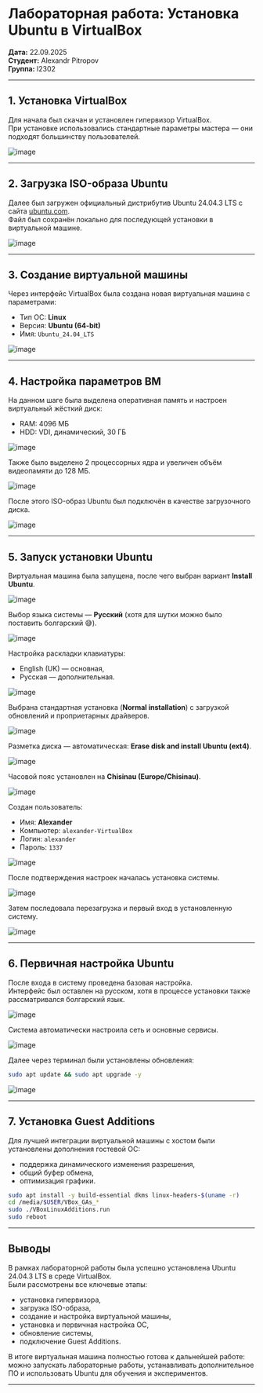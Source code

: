 # Лабораторная работа: Установка Ubuntu в VirtualBox  

**Дата:** 22.09.2025  
**Студент:** Alexandr Pitropov  
**Группа:** I2302  

---

## 1. Установка VirtualBox
Для начала был скачан и установлен гипервизор VirtualBox.  
При установке использовались стандартные параметры мастера — они подходят большинству пользователей.  

![image](screenshotslab1/screenshot.jpg)

---

## 2. Загрузка ISO-образа Ubuntu
Далее был загружен официальный дистрибутив Ubuntu 24.04.3 LTS с сайта [ubuntu.com](https://ubuntu.com).  
Файл был сохранён локально для последующей установки в виртуальной машине.  

![image](screenshotslab1/screenshot1.jpg)

---

## 3. Создание виртуальной машины
Через интерфейс VirtualBox была создана новая виртуальная машина с параметрами:  
- Тип ОС: **Linux**  
- Версия: **Ubuntu (64-bit)**  
- Имя: `Ubuntu_24.04_LTS`  

![image](screenshotslab1/screenshot2.jpg)

---

## 4. Настройка параметров ВМ
На данном шаге была выделена оперативная память и настроен виртуальный жёсткий диск:  
- RAM: 4096 МБ  
- HDD: VDI, динамический, 30 ГБ  

![image](screenshotslab1/screenshot3.jpg)

Также было выделено 2 процессорных ядра и увеличен объём видеопамяти до 128 МБ.  

![image](screenshotslab1/screenshot4.jpg)

После этого ISO-образ Ubuntu был подключён в качестве загрузочного диска.  

![image](screenshotslab1/screenshot5.jpg)

---

## 5. Запуск установки Ubuntu
Виртуальная машина была запущена, после чего выбран вариант **Install Ubuntu**.  

![image](screenshotslab1/screenshot6.jpg)

Выбор языка системы — **Русский** (хотя для шутки можно было поставить болгарский 😅).  

![image](screenshotslab1/screenshot7.jpg)

Настройка раскладки клавиатуры:  
- English (UK) — основная,  
- Русская — дополнительная.  

![image](screenshotslab1/screenshot8.jpg)

Выбрана стандартная установка (**Normal installation**) с загрузкой обновлений и проприетарных драйверов.  

![image](screenshotslab1/screenshot9.jpg)

Разметка диска — автоматическая: **Erase disk and install Ubuntu (ext4)**.  

![image](screenshotslab1/screenshot10.jpg)

Часовой пояс установлен на **Chisinau (Europe/Chisinau)**.  

![image](screenshotslab1/screenshot11.jpg)

Создан пользователь:  
- Имя: **Alexander**  
- Компьютер: `alexander-VirtualBox`  
- Логин: `alexander`  
- Пароль: `1337`  

![image](screenshotslab1/screenshot12.jpg)

После подтверждения настроек началась установка системы.  

![image](screenshotslab1/screenshot13.jpg)

Затем последовала перезагрузка и первый вход в установленную систему.  

![image](screenshotslab1/screenshot14.jpg)

---

## 6. Первичная настройка Ubuntu
После входа в систему проведена базовая настройка.  
Интерфейс был оставлен на русском, хотя в процессе установки также рассматривался болгарский язык.  

![image](screenshotslab1/screenshot15.jpg)

Система автоматически настроила сеть и основные сервисы.  

![image](screenshotslab1/screenshot16.jpg)

Далее через терминал были установлены обновления:
```bash
sudo apt update && sudo apt upgrade -y
```

![image](screenshotslab1/screenshot17.jpg)

---

## 7. Установка Guest Additions
Для лучшей интеграции виртуальной машины с хостом были установлены дополнения гостевой ОС:  
- поддержка динамического изменения разрешения,  
- общий буфер обмена,  
- оптимизация графики.  

```bash
sudo apt install -y build-essential dkms linux-headers-$(uname -r)
cd /media/$USER/VBox_GAs_*
sudo ./VBoxLinuxAdditions.run
sudo reboot
```

---

## Выводы
В рамках лабораторной работы была успешно установлена Ubuntu 24.04.3 LTS в среде VirtualBox.  
Были рассмотрены все ключевые этапы:  
- установка гипервизора,  
- загрузка ISO-образа,  
- создание и настройка виртуальной машины,  
- установка и первичная настройка ОС,  
- обновление системы,  
- подключение Guest Additions.  

В итоге виртуальная машина полностью готова к дальнейшей работе:  
можно запускать лабораторные работы, устанавливать дополнительное ПО и использовать Ubuntu для обучения и экспериментов.  

---
